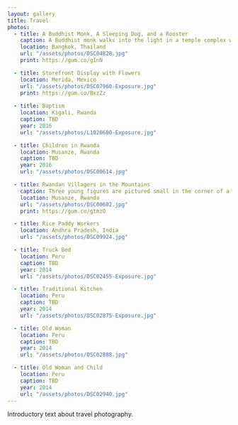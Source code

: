 ```yaml
---
layout: gallery
title: Travel
photos:
  - title: A Buddhist Monk, A Sleeping Dog, and a Rooster
    caption: A Buddhist monk walks into the light in a temple complex while a dog sleeps on the ground nearby and a rooster passes.
    location: Bangkok, Thailand
    url: "/assets/photos/DSC04828.jpg"
    print: https://gum.co/gInN

  - title: Storefront Display with Flowers
    location: Merida, Mexico
    url: "/assets/photos/DSC07960-Exposure.jpg"
    print: https://gum.co/BxzZz
    
  - title: Baptism
    location: Kigali, Rwanda
    caption: TBD
    year: 2016
    url: "/assets/photos/L1020600-Exposure.jpg"

  - title: Children in Rwanda
    location: Musanze, Rwanda
    caption: TBD
    year: 2016
    url: "/assets/photos/DSC00614.jpg"

  - title: Rwandan Villagers in the Mountains
    caption: Three young figures are pictured small in the corner of a scene amongst green fields and primitive homes on a hllside. Dark clouds hang overhead.
    location: Musanze, Rwanda
    url: "/assets/photos/DSC00602.jpg"
    print: https://gum.co/gtmzO

  - title: Rice Paddy Workers
    location: Andhra Pradesh, India
    url: "/assets/photos/DSC09924.jpg"

  - title: Truck Bed
    location: Peru
    caption: TBD
    year: 2014
    url: "/assets/photos/DSC02455-Exposure.jpg"

  - title: Traditional Kitchen
    location: Peru
    caption: TBD
    year: 2014
    url: "/assets/photos/DSC02875-Exposure.jpg"

  - title: Old Woman
    location: Peru
    caption: TBD
    year: 2014
    url: "/assets/photos/DSC02888.jpg"

  - title: Old Woman and Child
    location: Peru
    caption: TBD
    year: 2014
    url: "/assets/photos/DSC02940.jpg"
---
```

<p>Introductory text about travel photography.</p>